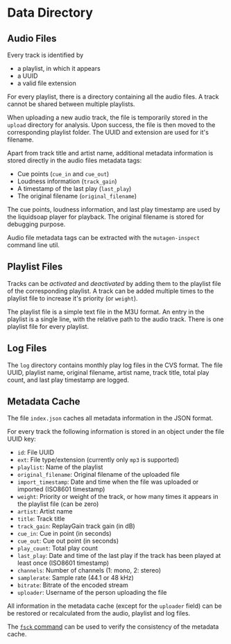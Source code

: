 # Data Directory

## Audio Files

Every track is identified by
* a playlist, in which it appears
* a UUID
* a valid file extension

For every playlist, there is a directory containing all the audio files. A track cannot be shared between multiple playlists.

When uploading a new audio track, the file is temporarily stored in the `upload` directory for analysis. Upon success, the file is then moved to the corresponding playlist folder. The UUID and extension are used for it's filename.

Apart from track title and artist name, additional metadata information is stored directly in the audio files metadata tags:
* Cue points (`cue_in` and `cue_out`)
* Loudness information (`track_gain`)
* A timestamp of the last play (`last_play`)
* The original filename (`original_filename`)

The cue points, loudness information, and last play timestamp are used by the liquidsoap player for playback. The original filename is stored for debugging purpose.

Audio file metadata tags can be extracted with the `mutagen-inspect` command line util.

## Playlist Files

Tracks can be _activated_ and _deactivated_ by adding them to the playlist file of the corresponding playlist. A track can be added multiple times to the playlist file to increase it's priority (or `weight`).

The playlist file is a simple text file in the M3U format. An entry in the playlist is a single line, with the relative path to the audio track. There is one playlist file for every playlist.

## Log Files

The `log` directory contains monthly play log files in the CVS format. The file UUID, playlist name, original filename, artist name, track title, total play count, and last play timestamp are logged.

## Metadata Cache

The file `index.json` caches all metadata information in the JSON format.

For every track the following information is stored in an object under the file UUID key:
- `id`: File UUID
- `ext`: File type/extension (currently only `mp3` is supported)
- `playlist`: Name of the playlist
- `original_filename`: Original filename of the uploaded file
- `import_timestamp`: Date and time when the file was uploaded or imported (ISO8601 timestamp)
- `weight`: Priority or weight of the track, or how many times it appears in the playlist file (can be zero)
- `artist`: Artist name
- `title`: Track title
- `track_gain`: ReplayGain track gain (in dB)
- `cue_in`: Cue in point (in seconds)
- `cue_out`: Cue out point (in seconds)
- `play_count`: Total play count
- `last_play`: Date and time of the last play if the track has been played at least once (ISO8601 timestamp)
- `channels`: Number of channels (1: mono, 2: stereo)
- `samplerate`: Sample rate (44.1 or 48 kHz)
- `bitrate`: Bitrate of the encoded stream
- `uploader`: Username of the person uploading the file

All information in the metadata cache (except for the `uploader` field) can be be restored or recalculated from the audio, playlist and log files.

The [`fsck` command](cli.md) can be used to verify the consistency of the metadata cache.
